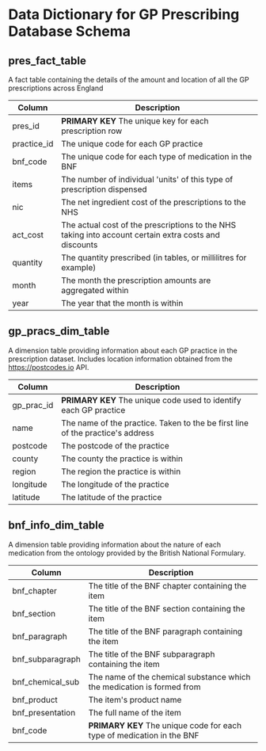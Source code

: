 # Data Dictionary for GP Prescribing Database Schema

## pres_fact_table
A fact table containing the details of the amount and location of all the GP prescriptions across England

| Column | Description |
|--------|-------------|
| pres_id | **PRIMARY KEY** The unique key for each prescription row |
| practice_id | The unique code for each GP practice |
| bnf_code | The unique code for each type of medication in the BNF |
| items | The number of individual 'units' of this type of prescription dispensed |
| nic | The net ingredient cost of the prescriptions to the NHS |
| act_cost | The actual cost of the prescriptions to the NHS taking into account certain extra costs and discounts |
| quantity | The quantity prescribed (in tables, or millilitres for example) |
| month | The month the prescription amounts are aggregated within |
| year | The year that the month is within |

## gp_pracs_dim_table
A dimension table providing information about each GP practice in the prescription dataset. Includes location information obtained from the https://postcodes.io API.

| Column | Description |
|--------|-------------|
| gp_prac_id | **PRIMARY KEY** The unique code used to identify each GP practice |
| name | The name of the practice. Taken to the be first line of the practice's address |
| postcode | The postcode of the practice |
| county | The county the practice is within |
| region | The region the practice is within |
| longitude | The longitude of the practice |
| latitude | The latitude of the practice |

## bnf_info_dim_table
A dimension table providing information about the nature of each medication from the ontology provided by the British National Formulary.

| Column | Description |
|--------|-------------|
| bnf_chapter | The title of the BNF chapter containing the item |
| bnf_section | The title of the BNF section containing the item |
| bnf_paragraph | The title of the BNF paragraph containing the item |
| bnf_subparagraph | The title of the BNF subparagraph containing the item |
| bnf_chemical_sub | The name of the chemical substance which the medication is formed from |
| bnf_product | The item's product name |
| bnf_presentation | The full name of the item |
| bnf_code | **PRIMARY KEY** The unique code for each type of medication in the BNF |